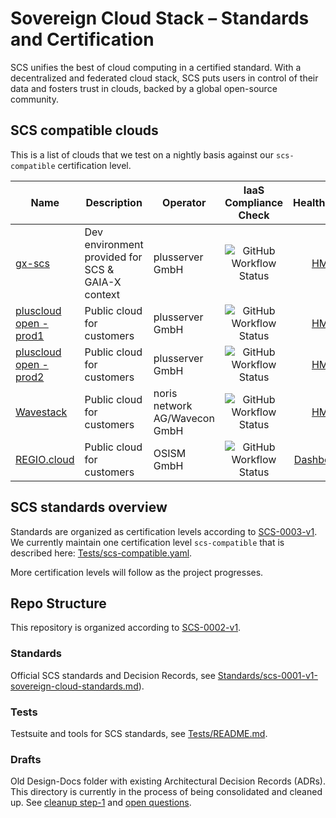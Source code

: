 # Sovereign Cloud Stack – Standards and Certification

SCS unifies the best of cloud computing in a certified standard. With a decentralized and federated cloud stack, SCS puts users in control of their data and fosters trust in clouds, backed by a global open-source community.

## SCS compatible clouds

This is a list of clouds that we test on a nightly basis against our `scs-compatible` certification level.

| Name                                                                                                           | Description                                       | Operator                      |                                                                    IaaS Compliance Check                                                                    |                                                        HealthMon                                                         |
| -------------------------------------------------------------------------------------------------------------- | ------------------------------------------------- | ----------------------------- | :---------------------------------------------------------------------------------------------------------------------------------------------------------: | :----------------------------------------------------------------------------------------------------------------------: |
| [gx-scs](https://github.com/SovereignCloudStack/docs/blob/main/community/cloud-resources/plusserver-gx-scs.md) | Dev environment provided for SCS & GAIA-X context | plusserver GmbH               |  ![GitHub Workflow Status](https://img.shields.io/github/actions/workflow/status/SovereignCloudStack/standards/check-gx-scs-v1.yml?label=v1%20Compliance)   |                                   [HM](https://health.gx-scs.sovereignit.cloud:3000/)                                    |
| [pluscloud open - prod1](https://www.plusserver.com/en/products/pluscloud-open)                                | Public cloud for customers                        | plusserver GmbH               | ![GitHub Workflow Status](https://img.shields.io/github/actions/workflow/status/SovereignCloudStack/standards/check-pco-prod1-v1.yml?label=v1%20Compliance) |                               [HM](https://health.prod1.plusserver.sovereignit.cloud:3000)                               |
| [pluscloud open - prod2](https://www.plusserver.com/en/products/pluscloud-open)                                | Public cloud for customers                        | plusserver GmbH               | ![GitHub Workflow Status](https://img.shields.io/github/actions/workflow/status/SovereignCloudStack/standards/check-pco-prod2-v1.yml?label=v1%20Compliance) |                               [HM](https://health.prod1.plusserver.sovereignit.cloud:3000)                               |
| [Wavestack](https://www.noris.de/wavestack-cloud/)                                                             | Public cloud for customers                        | noris network AG/Wavecon GmbH | ![GitHub Workflow Status](https://img.shields.io/github/actions/workflow/status/SovereignCloudStack/standards/check-wavestack-v3.yml?label=v3%20Compliance) |                                 [HM](https://health.wavestack1.sovereignit.cloud:3000/)                                  |
| [REGIO.cloud](https://regio.digital)                                                                           | Public cloud for customers                        | OSISM GmbH                    |  ![GitHub Workflow Status](https://img.shields.io/github/actions/workflow/status/SovereignCloudStack/standards/check-regio-a-v3.yml?label=v3%20Compliance)  | [Dashboard](https://apimon.services.regio.digital/public-dashboards/17cf094a47404398a5b8e35a4a3968d4?orgId=1&refresh=5m) |

## SCS standards overview

Standards are organized as certification levels according to [SCS-0003-v1](https://github.com/SovereignCloudStack/standards/blob/main/Standards/scs-0003-v1-sovereign-cloud-standards-yaml.md). We currently maintain one certification level `scs-compatible` that is described here: [Tests/scs-compatible.yaml](Tests/scs-compatible.yaml).

More certification levels will follow as the project progresses.

## Repo Structure

This repository is organized according to [SCS-0002-v1](https://github.com/SovereignCloudStack/standards/blob/main/Standards/scs-0002-v1-standards-docs-org.md).

### Standards

Official SCS standards and Decision Records, see [Standards/scs-0001-v1-sovereign-cloud-standards.md](https://github.com/SovereignCloudStack/standards/blob/main/Standards/scs-0001-v1-sovereign-cloud-standards.md)).

### Tests

Testsuite and tools for SCS standards, see [Tests/README.md](https://github.com/SovereignCloudStack/standards/blob/main/Tests/README.md).

### Drafts

Old Design-Docs folder with existing Architectural Decision Records (ADRs). This directory is currently in the process of being consolidated and cleaned up. See [cleanup step-1](https://github.com/SovereignCloudStack/standards/blob/main/Standards/scs-0002-v1-standards-docs-org.md#suggested-cleanup-step-1) and [open questions](https://github.com/SovereignCloudStack/standards/blob/main/Standards/scs-0002-v1-standards-docs-org.md#open-questions).
